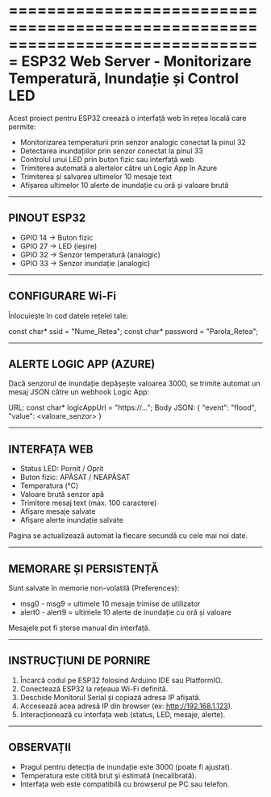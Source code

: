 ===============================================================================
ESP32 Web Server - Monitorizare Temperatură, Inundație și Control LED
===============================================================================

Acest proiect pentru ESP32 creează o interfață web în rețea locală care permite:

 - Monitorizarea temperaturii prin senzor analogic conectat la pinul 32
 - Detectarea inundațiilor prin senzor conectat la pinul 33
 - Controlul unui LED prin buton fizic sau interfață web
 - Trimiterea automată a alertelor către un Logic App în Azure
 - Trimiterea și salvarea ultimelor 10 mesaje text
 - Afișarea ultimelor 10 alerte de inundație cu oră și valoare brută

-------------------------------------------------------------------------------
PINOUT ESP32
-------------------------------------------------------------------------------
 - GPIO 14  -> Buton fizic
 - GPIO 27  -> LED (ieșire)
 - GPIO 32  -> Senzor temperatură (analogic)
 - GPIO 33  -> Senzor inundație (analogic)

-------------------------------------------------------------------------------
CONFIGURARE Wi-Fi
-------------------------------------------------------------------------------
Înlocuiește în cod datele rețelei tale:

  const char* ssid = "Nume_Retea";
  const char* password = "Parola_Retea";

-------------------------------------------------------------------------------
ALERTE LOGIC APP (AZURE)
-------------------------------------------------------------------------------
Dacă senzorul de inundație depășește valoarea 3000, se trimite automat
un mesaj JSON către un webhook Logic App:

  URL: const char* logicAppUrl = "https://...";
  Body JSON: { "event": "flood", "value": <valoare_senzor> }

-------------------------------------------------------------------------------
INTERFAȚA WEB
-------------------------------------------------------------------------------
 - Status LED: Pornit / Oprit
 - Buton fizic: APĂSAT / NEAPĂSAT
 - Temperatura (°C)
 - Valoare brută senzor apă
 - Trimitere mesaj text (max. 100 caractere)
 - Afișare mesaje salvate
 - Afișare alerte inundație salvate

Pagina se actualizează automat la fiecare secundă cu cele mai noi date.

-------------------------------------------------------------------------------
MEMORARE ȘI PERSISTENȚĂ
-------------------------------------------------------------------------------
Sunt salvate în memorie non-volatilă (Preferences):

 - msg0 - msg9      = ultimele 10 mesaje trimise de utilizator
 - alert0 - alert9  = ultimele 10 alerte de inundație cu oră și valoare

Mesajele pot fi șterse manual din interfață.

-------------------------------------------------------------------------------
INSTRUCȚIUNI DE PORNIRE
-------------------------------------------------------------------------------
1. Încarcă codul pe ESP32 folosind Arduino IDE sau PlatformIO.
2. Conectează ESP32 la rețeaua Wi-Fi definită.
3. Deschide Monitorul Serial și copiază adresa IP afișată.
4. Accesează acea adresă IP din browser (ex: http://192.168.1.123).
5. Interacționează cu interfața web (status, LED, mesaje, alerte).

-------------------------------------------------------------------------------
OBSERVAȚII
-------------------------------------------------------------------------------
 - Pragul pentru detecția de inundație este 3000 (poate fi ajustat).
 - Temperatura este citită brut și estimată (necalibrată).
 - Interfața web este compatibilă cu browserul pe PC sau telefon.


